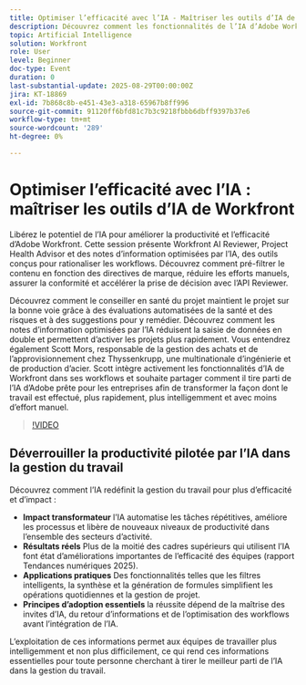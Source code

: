 ```yaml
---
title: Optimiser l’efficacité avec l’IA - Maîtriser les outils d’IA de Workfront
description: Découvrez comment les fonctionnalités de l’IA d’Adobe Workfront telles que la fonctionnalité « Catch Me Up », la synthèse et la génération de formules permettent d’automatiser les tâches, d’optimiser les workflows et de stimuler la productivité.
topic: Artificial Intelligence
solution: Workfront
role: User
level: Beginner
doc-type: Event
duration: 0
last-substantial-update: 2025-08-29T00:00:00Z
jira: KT-18869
exl-id: 7b868c8b-e451-43e3-a318-65967b8ff996
source-git-commit: 91120ff6bfd81c7b3c9218fbbb6dbff9397b37e6
workflow-type: tm+mt
source-wordcount: '289'
ht-degree: 0%

---
```


# Optimiser l’efficacité avec l’IA : maîtriser les outils d’IA de Workfront

Libérez le potentiel de l’IA pour améliorer la productivité et l’efficacité d’Adobe Workfront. Cette session présente Workfront AI Reviewer, Project Health Advisor et des notes d’information optimisées par l’IA, des outils conçus pour rationaliser les workflows. Découvrez comment pré-filtrer le contenu en fonction des directives de marque, réduire les efforts manuels, assurer la conformité et accélérer la prise de décision avec l’API Reviewer.

Découvrez comment le conseiller en santé du projet maintient le projet sur la bonne voie grâce à des évaluations automatisées de la santé et des risques et à des suggestions pour y remédier. Découvrez comment les notes d’information optimisées par l’IA réduisent la saisie de données en double et permettent d’activer les projets plus rapidement. Vous entendrez également Scott Mors, responsable de la gestion des achats et de l’approvisionnement chez Thyssenkrupp, une multinationale d’ingénierie et de production d’acier. Scott intègre activement les fonctionnalités d’IA de Workfront dans ses workflows et souhaite partager comment il tire parti de l’IA d’Adobe prête pour les entreprises afin de transformer la façon dont le travail est effectué, plus rapidement, plus intelligemment et avec moins d’effort manuel.

>[!VIDEO](https://video.tv.adobe.com/v/3471393/?learn=on&enablevpops)

## Déverrouiller la productivité pilotée par l’IA dans la gestion du travail

Découvrez comment l’IA redéfinit la gestion du travail pour plus d’efficacité et d’impact :

* **Impact transformateur** l’IA automatise les tâches répétitives, améliore les processus et libère de nouveaux niveaux de productivité dans l’ensemble des secteurs d’activité.
* **Résultats réels** Plus de la moitié des cadres supérieurs qui utilisent l’IA font état d’améliorations importantes de l’efficacité des équipes (rapport Tendances numériques 2025).
* **Applications pratiques** Des fonctionnalités telles que les filtres intelligents, la synthèse et la génération de formules simplifient les opérations quotidiennes et la gestion de projet.
* **Principes d’adoption essentiels** la réussite dépend de la maîtrise des invites d’IA, du retour d’informations et de l’optimisation des workflows avant l’intégration de l’IA.

L’exploitation de ces informations permet aux équipes de travailler plus intelligemment et non plus difficilement, ce qui rend ces informations essentielles pour toute personne cherchant à tirer le meilleur parti de l’IA dans la gestion du travail.
